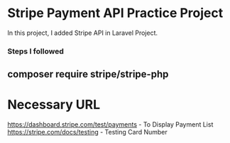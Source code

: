 <h1> Stripe Payment API Practice Project</h1>
<p>
In this project, I added Stripe API in Laravel Project.
</p>
<h3>Steps I followed</h3>

##  composer require stripe/stripe-php

# Necessary URL
https://dashboard.stripe.com/test/payments - To Display Payment List
https://stripe.com/docs/testing            - Testing Card Number




